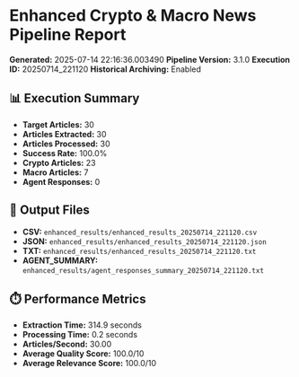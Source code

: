 # Enhanced Crypto & Macro News Pipeline Report

**Generated:** 2025-07-14 22:16:36.003490
**Pipeline Version:** 3.1.0
**Execution ID:** 20250714_221120
**Historical Archiving:** Enabled

## 📊 Execution Summary

- **Target Articles:** 30
- **Articles Extracted:** 30
- **Articles Processed:** 30
- **Success Rate:** 100.0%
- **Crypto Articles:** 23
- **Macro Articles:** 7
- **Agent Responses:** 0

## 📁 Output Files

- **CSV:** `enhanced_results/enhanced_results_20250714_221120.csv`
- **JSON:** `enhanced_results/enhanced_results_20250714_221120.json`
- **TXT:** `enhanced_results/enhanced_results_20250714_221120.txt`
- **AGENT_SUMMARY:** `enhanced_results/agent_responses_summary_20250714_221120.txt`

## ⏱️ Performance Metrics

- **Extraction Time:** 314.9 seconds
- **Processing Time:** 0.2 seconds
- **Articles/Second:** 30.00
- **Average Quality Score:** 100.0/10
- **Average Relevance Score:** 100.0/10
